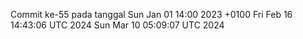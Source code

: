 Commit ke-55 pada tanggal Sun Jan 01 14:00 2023 +0100
Fri Feb 16 14:43:06 UTC 2024
Sun Mar 10 05:09:07 UTC 2024
